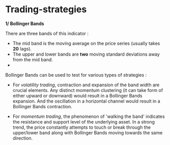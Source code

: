 # Trading-strategies

**1/ Bollinger Bands**

There are three bands of this indicator :

- The mid band is the moving average on the price series (usually takes **20** lags). 
- The upper and lower bands are **two** moving standard deviations away from the mid band. 
- 
Bollinger Bands can be used to test for various types of strategies :

- For *volatility trading*, contraction and expansion of the band width are crucial elements. Any distinct momentum clustering (it can take form of either upward or downward) would result in a Bollinger Bands expansion. And the oscillation in a horizontal channel would result in a Bollinger Bands contraction.

- For *momentum trading*, the phenomenon of 'walking the band' indicates the resistance and support level of the underlying asset. In a strong trend, the price constantly attempts to touch or break through the upper/lower band along with Bollinger Bands moving towards the same direction.

